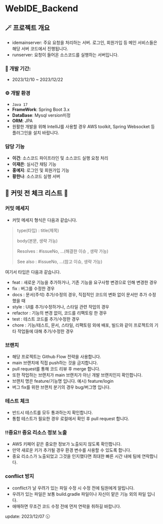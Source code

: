 # WebIDE_Backend

## 🪄 프로젝트 개요
- idemainserver: 주요 요청을 처리하는 서버. 로그인, 회원가입 등 메인 서비스들은 해당 서버 코드에서 진행됩니다.
- runserver: 요청이 들어온 소스코드를 실행하는 서버입니다.

### 📅 개발 기간:
- 2023/12/10 ~ 2023/12/22

### ⚙️ 개발 환경
- `Java 17`
- **FrameWork**: Spring Boot 3.x
- **DataBase**: Mysql version미정
- **ORM**: JPA
- 원활한 개발을 위해 IntelliJ를 사용할 경우 AWS toolkit, Spring Websocket 등 플러그인을 설치 바랍니다.

### 담당 기능
- **이건**: 소스코드 파이프라인 및 소스코드 실행 요청 처리
- **이재은**: 실시간 채팅 기능
- **홍예지**: 로그인 및 회원가입 기능
- **황한나**: 소스코드 실행 서버

## 🛑 커밋 전 체크 리스트 🛑

### 커밋 메세지
- 커밋 메세지 형식은 다음과 같습니다.
> type(타입) : title(제목)
> 
> body(본문, 생략 가능)
> 
> Resolves : #issueNo, ...(해결한 이슈 , 생략 가능)
> 
> See also : #issueNo, ...(참고 이슈, 생략 가능)

여기서 타입은 다음과 같습니다.

- feat : 새로운 기능을 추가하거나, 기존 기능을 요구사항 변경으로 인해 변경한 경우
- fix : 버그를 수정한 경우
- docs : 문서(주석) 추가/수정의 경우, 직접적인 코드의 변화 없이 문서만 추가 수정 했을 때
- style : UI를 추가/수정하거나, 스타일 관련 작업의 경우
- refactor : 기능의 변경 없이, 코드를 리팩토링 한 경우
- test : 테스트 코드를 추가/수정한 경우
- chore : 기능/테스트, 문서, 스타일, 리팩토링 외에 배포, 빌드와 같이 프로젝트의 기타 작업들에 대해 추가/수정한 경우

### 브랜치
- 해당 프로젝트는 Github Flow 전략을 사용합니다.
- main 브랜치에 직접 push하는 것을 금지합니다.
- pull request를 통해 코드 리뷰 후 merge 합니다.
- 또한 작업하는 브랜치가 main 브랜치가 아닌 개발 브랜치인지 확인합니다.
- 브랜치 명은 feature/기능명 입니다. 예시) feature/login
- 버그 fix를 위한 브랜치 분기의 경우 bug/버그명 입니다.

### 테스트 체크
- 반드시 테스트를 모두 통과하는지 확인합니다.
- 통합 테스트가 필요한 경우 로컬에서 확인 후 pull request 합니다.

### !!중요!! 중요 리소스 정보 노출
- AWS 키페어 같은 중요한 정보가 노출되지 않도록 확인합니다.
- 만약 새로운 키가 추가될 경우 환경 변수를 사용할 수 있도록 합니다.
- 중요 리소스가 노출되었고 그것을 인지했다면 최대한 빠른 시간 내에 팀에 연락합니다.

### conflict 방지
- conflict가 날 우려가 있는 파일 수정 시 수정 전에 팀원에게 알립니다.
- 우려가 있는 파일은 보통 build.gradle 파일이나 자신이 맡은 기능 외의 파일 입니다.
- 애매하면 무조건 코드 수정 전에 먼저 연락을 취하길 바랍니다.

update: 2023/12/07 🕥
